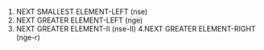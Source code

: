 1. NEXT SMALLEST ELEMENT-LEFT (nse)
2. NEXT GREATER ELEMENT-LEFT (nge)
3. NEXT GREATER ELEMENT-II (nse-II)
4.NEXT  GREATER ELEMENT-RIGHT (nge-r)
